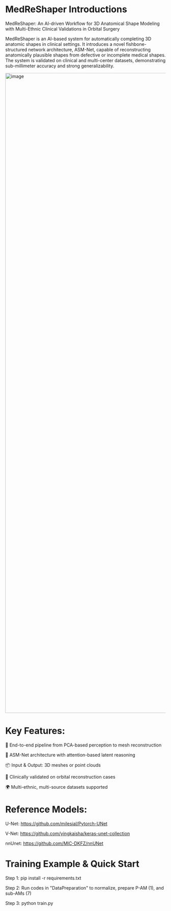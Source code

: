 # MedReShaper Introductions
MedReShaper: An AI-driven Workflow for 3D Anatomical Shape Modeling with Multi-Ethnic Clinical Validations in Orbital Surgery

MedReShaper is an AI-based system for automatically completing 3D anatomic shapes in clinical settings. It introduces a novel fishbone-structured network architecture, ASM-Net, capable of reconstructing anatomically plausible shapes from defective or incomplete medical shapes. The system is validated on clinical and multi-center datasets, demonstrating sub-millimeter accuracy and strong generalizability.

<img width="3482" height="2011" alt="image" src="https://github.com/user-attachments/assets/05009b81-fdf2-4782-ba55-25fd6024391b" />

# Key Features:

🧩 End-to-end pipeline from PCA-based perception to mesh reconstruction

🧠 ASM-Net architecture with attention-based latent reasoning

📦 Input & Output: 3D meshes or point clouds

🔬 Clinically validated on orbital reconstruction cases

🌍 Multi-ethnic, multi-source datasets supported

# Reference Models:
U-Net:   https://github.com/milesial/Pytorch-UNet

V-Net:   https://github.com/yingkaisha/keras-unet-collection

nnUnet:  https://github.com/MIC-DKFZ/nnUNet

# Training Example & Quick Start
Step 1: pip install -r requirements.txt

Step 2: Run codes in "DataPreparation" to normalize, prepare P-AM (1), and sub-AMs (7)

Step 3: python train.py 


